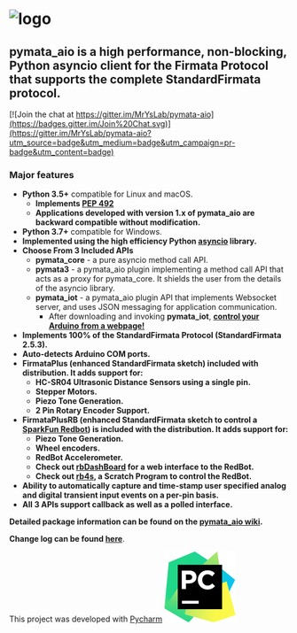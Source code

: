 ![logo](https://raw.github.com/MrYsLab/pymata-aio/master/documentation/images/logo.png)
======

## pymata_aio is a high performance, non-blocking, Python asyncio client for the Firmata Protocol that supports the complete StandardFirmata protocol.

[![Join the chat at https://gitter.im/MrYsLab/pymata-aio](https://badges.gitter.im/Join%20Chat.svg)](https://gitter.im/MrYsLab/pymata-aio?utm_source=badge&utm_medium=badge&utm_campaign=pr-badge&utm_content=badge)


### Major features

* __Python 3.5+__  compatible for Linux and macOS.
    * **Implements [PEP 492](https://www.python.org/dev/peps/pep-0492/)**
    * **Applications developed with version 1.x of pymata_aio are backward compatible without modification.**
* __Python 3.7+__  compatible for Windows.
* **Implemented using the high efficiency Python [asyncio](https://docs.python.org/3/library/asyncio.html) library.**
* **Choose From 3 Included APIs**
     * **pymata_core** - a pure asyncio method call API.
     * **pymata3** - a pymata_aio plugin implementing a method call API that acts as a proxy for pymata_core. It shields the user from the details of the asyncio library.
     * **pymata_iot** - a pymata_aio plugin API that implements Websocket server, and uses JSON messaging for application communication.
          * After downloading and invoking **pymata_iot**, [**control your Arduino from a webpage!**](http://mryslab.github.io/pymata-aio/examples/uno_iot_tester.html)
* **Implements 100% of the StandardFirmata Protocol (StandardFirmata 2.5.3).**
* **Auto-detects Arduino COM ports.**
* **FirmataPlus (enhanced StandardFirmata sketch) included with distribution. It adds support for:**
     * **HC-SR04 Ultrasonic Distance Sensors using a single pin.**
     * **Stepper Motors.**
     * **Piezo Tone Generation.**
     * **2 Pin Rotary Encoder Support.**
* **FirmataPlusRB (enhanced StandardFirmata sketch to control a [SparkFun Redbot](https://www.sparkfun.com/products/12649)) is included with the distribution. It adds support for:**
     * **Piezo Tone Generation.**
     * **Wheel encoders.**
     * **RedBot Accelerometer.**
     * **Check out [rbDashBoard](https://github.com/MrYsLab/rbDashBoard) for a web interface to the RedBot.**
     * **Check out [rb4s](https://github.com/MrYsLab/rb4s), a Scratch Program to control the RedBot.**
* **Ability to automatically capture and time-stamp user specified analog and digital transient input events on a per-pin basis.**
* **All 3 APIs support callback as well as a polled interface.**


__Detailed package information can be found on the [pymata_aio wiki](https://github.com/MrYsLab/pymata-aio/wiki).__

**Change log can be found [here](https://github.com/MrYsLab/pymata-aio/blob/master/documentation/changelog.md)**.

This project was developed with [Pycharm](https://www.jetbrains.com/pycharm/) ![logo](https://github.com/MrYsLab/python_banyan/blob/master/images/icon_PyCharm.png)
